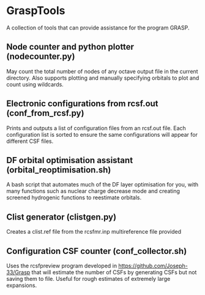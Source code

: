 # GraspTools
A collection of tools that can provide assistance for the program GRASP.

## Node counter and python plotter (nodecounter.py)

May count the total number of nodes of any octave output file in the current directory. Also supports plotting and manually specifying orbitals to plot and count using wildcards.

## Electronic configurations from rcsf.out (conf_from_rcsf.py)

Prints and outputs a list of configuration files from an rcsf.out file.
Each configuration list is sorted to ensure the same configurations will appear for different CSF files.

## DF orbital optimisation assistant (orbital_reoptimisation.sh)

A bash script that automates much of the DF layer optimisation for you, with many functions such as nuclear charge decrease mode and creating screened hydrogenic functions to reestimate orbitals.

## Clist generator (clistgen.py)

Creates a clist.ref file from the rcsfmr.inp multireference file provided

## Configuration CSF counter (conf_collector.sh)

Uses the rcsfpreview program developed in https://github.com/Joseph-33/Grasp that will estimate the number of CSFs by generating CSFs but not saving them to file. Useful for rough estimates of extremely large expansions.

